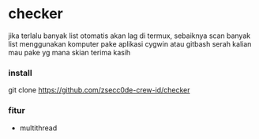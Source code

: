 # checker
jika terlalu banyak list otomatis akan lag di termux, 
sebaiknya scan banyak list menggunakan komputer pake 
aplikasi cygwin atau gitbash serah kalian mau pake yg mana
skian terima kasih
### install
git clone https://github.com/zsecc0de-crew-id/checker
### fitur
- multithread
